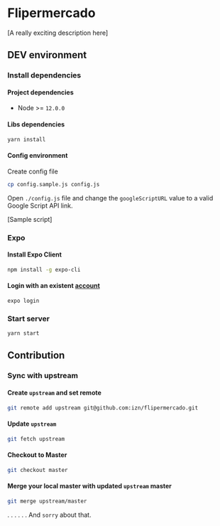 # Flipermercado

[A really exciting description here]

## DEV environment

### Install dependencies

#### Project dependencies
  - Node >= `12.0.0`

#### Libs dependencies

```sh
yarn install
```

#### Config environment

Create config file

```sh
cp config.sample.js config.js
```

Open `./config.js` file and change the `googleScriptURL` value to a valid Google Script API link.


[Sample script]

### Expo

#### Install Expo Client

```sh
npm install -g expo-cli
```

#### Login with an existent [account](https://expo.io/)

```
expo login
```

### Start server

```sh
yarn start
```

## Contribution

### Sync with upstream

#### Create `upstream` and set remote

```sh
git remote add upstream git@github.com:izn/flipermercado.git
```

#### Update `upstream`

```sh
git fetch upstream
```

#### Checkout to Master

```sh
git checkout master
```

#### Merge your local master with updated `upstream` master

```sh
git merge upstream/master
```

.
.
.
.
.
.
And `sorry` about that.

